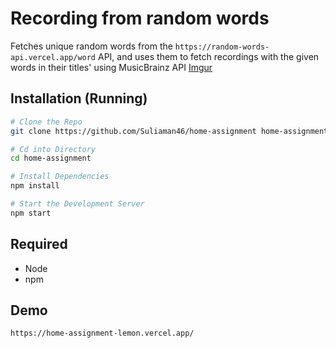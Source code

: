 # Recording from random words
Fetches unique random words from the `https://random-words-api.vercel.app/word` API, and uses them to fetch recordings with the given words in their titles' using MusicBrainz API 
[Imgur](https://imgur.com/d1lxqGd)
## Installation (Running)

```sh
# Clone the Repo
git clone https://github.com/Suliaman46/home-assignment home-assignment

# Cd into Directory
cd home-assignment

# Install Dependencies
npm install

# Start the Development Server
npm start
```
## Required
* Node
* npm

## Demo
`https://home-assignment-lemon.vercel.app/`

